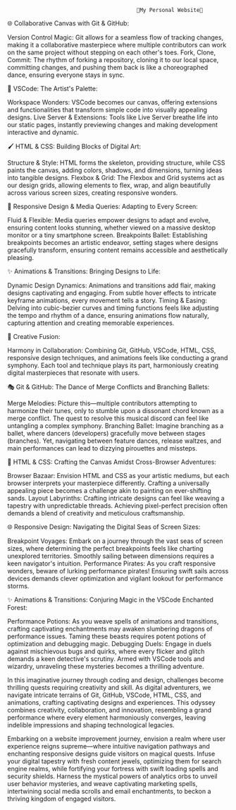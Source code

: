                                              🌟My Personal Website🌟


🌐 Collaborative Canvas with Git & GitHub:


Version Control Magic: Git allows for a seamless flow of tracking changes, making it a collaborative masterpiece where multiple contributors can work on the same project without stepping on each other's toes.
Fork, Clone, Commit: The rhythm of forking a repository, cloning it to our local space, committing changes, and pushing them back is like a choreographed dance, ensuring everyone stays in sync.


🎨 VSCode: The Artist's Palette:


Workspace Wonders: VSCode becomes our canvas, offering extensions and functionalities that transform simple code into visually appealing designs.
Live Server & Extensions: Tools like Live Server breathe life into our static pages, instantly previewing changes and making development interactive and dynamic.


🖌️ HTML & CSS: Building Blocks of Digital Art:


Structure & Style: HTML forms the skeleton, providing structure, while CSS paints the canvas, adding colors, shadows, and dimensions, turning ideas into tangible designs.
Flexbox & Grid: The Flexbox and Grid systems act as our design grids, allowing elements to flex, wrap, and align beautifully across various screen sizes, creating responsive wonders.


📱 Responsive Design & Media Queries: Adapting to Every Screen:


Fluid & Flexible: Media queries empower designs to adapt and evolve, ensuring content looks stunning, whether viewed on a massive desktop monitor or a tiny smartphone screen.
Breakpoints Ballet: Establishing breakpoints becomes an artistic endeavor, setting stages where designs gracefully transform, ensuring content remains accessible and aesthetically pleasing.


✨ Animations & Transitions: Bringing Designs to Life:


Dynamic Design Dynamics: Animations and transitions add flair, making designs captivating and engaging. From subtle hover effects to intricate keyframe animations, every movement tells a story.
Timing & Easing: Delving into cubic-bezier curves and timing functions feels like adjusting the tempo and rhythm of a dance, ensuring animations flow naturally, capturing attention and creating memorable experiences.


🌟 Creative Fusion:


Harmony in Collaboration: Combining Git, GitHub, VSCode, HTML, CSS, responsive design techniques, and animations feels like conducting a grand symphony. Each tool and technique plays its part, harmoniously creating digital masterpieces that resonate with users.

🎭 Git & GitHub: The Dance of Merge Conflicts and Branching Ballets:


Merge Melodies: Picture this—multiple contributors attempting to harmonize their tunes, only to stumble upon a dissonant chord known as a merge conflict. The quest to resolve this musical discord can feel like untangling a complex symphony.
Branching Ballet: Imagine branching as a ballet, where dancers (developers) gracefully move between stages (branches). Yet, navigating between feature dances, release waltzes, and main performances can lead to dizzying pirouettes and missteps.

🎨 HTML & CSS: Crafting the Canvas Amidst Cross-Browser Adventures:


Browser Bazaar: Envision HTML and CSS as your artistic mediums, but each browser interprets your masterpiece differently. Crafting a universally appealing piece becomes a challenge akin to painting on ever-shifting sands.
Layout Labyrinths: Crafting intricate designs can feel like weaving a tapestry with unpredictable threads. Achieving pixel-perfect precision often demands a blend of creativity and meticulous craftsmanship.


🌐 Responsive Design: Navigating the Digital Seas of Screen Sizes:


Breakpoint Voyages: Embark on a journey through the vast seas of screen sizes, where determining the perfect breakpoints feels like charting unexplored territories. Smoothly sailing between dimensions requires a keen navigator's intuition.
Performance Pirates: As you craft responsive wonders, beware of lurking performance pirates! Ensuring swift sails across devices demands clever optimization and vigilant lookout for performance storms.


✨ Animations & Transitions: Conjuring Magic in the VSCode Enchanted Forest:


Performance Potions: As you weave spells of animations and transitions, crafting captivating enchantments may awaken slumbering dragons of performance issues. Taming these beasts requires potent potions of optimization and debugging magic.
Debugging Duels: Engage in duels against mischievous bugs and quirks, where every flicker and glitch demands a keen detective's scrutiny. Armed with VSCode tools and wizardry, unraveling these mysteries becomes a thrilling adventure.


In this imaginative journey through coding and design, challenges become thrilling quests requiring creativity and skill. As digital adventurers, we navigate intricate terrains of Git, GitHub, VSCode, HTML, CSS, and animations, crafting captivating designs and experiences. This odyssey combines creativity, collaboration, and innovation, resembling a grand performance where every element harmoniously converges, leaving indelible impressions and shaping technological legacies.


Embarking on a website improvement journey, envision a realm where user experience reigns supreme—where intuitive navigation pathways and enchanting responsive designs guide visitors on magical quests. Infuse your digital tapestry with fresh content jewels, optimizing them for search engine realms, while fortifying your fortress with swift loading spells and security shields. Harness the mystical powers of analytics orbs to unveil user behavior mysteries, and weave captivating marketing spells, intertwining social media scrolls and email enchantments, to beckon a thriving kingdom of engaged visitors. 
